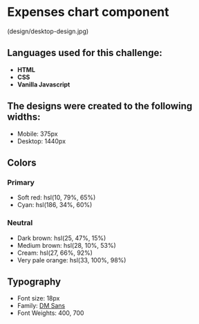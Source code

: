 # Expenses chart component

(design/desktop-design.jpg)

## Languages used for this challenge:

- **HTML**
- **CSS**
- **Vanilla Javascript**


## The designs were created to the following widths:

- Mobile: 375px
- Desktop: 1440px

## Colors

### Primary

- Soft red: hsl(10, 79%, 65%)
- Cyan: hsl(186, 34%, 60%)

### Neutral

- Dark brown: hsl(25, 47%, 15%)
- Medium brown: hsl(28, 10%, 53%)
- Cream: hsl(27, 66%, 92%)
- Very pale orange: hsl(33, 100%, 98%)

## Typography

- Font size: 18px
- Family: [DM Sans](https://fonts.google.com/specimen/DM+Sans)
- Font Weights: 400, 700

